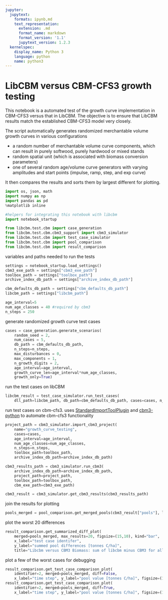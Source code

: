 ```yaml
---
jupyter:
  jupytext:
    formats: ipynb,md
    text_representation:
      extension: .md
      format_name: markdown
      format_version: '1.1'
      jupytext_version: 1.2.3
  kernelspec:
    display_name: Python 3
    language: python
    name: python3
---
```


# LibCBM versus CBM-CFS3 growth testing #
This notebook is a automated test of the growth curve implementation in CBM-CFS3 versus that in LibCBM.  The objective is to ensure that LibCBM results match the established CBM-CFS3 model very closely. 

The script automatically generates randomized merchantable volume growth curves in various configurations
 * a random number of merchantable volume curve components, which can result in purely softwood, purely hardwood or mixed stands
 * random spatial unit (which is associated with biomass conversion parameters)
 * one of several random age/volume curve generators with varying amplitudes and start points (impulse, ramp, step, and exp curve)
 
It then compares the results and sorts them by largest different for plotting.

```python
import os, json, math
import numpy as np
import pandas as pd
%matplotlib inline
```

```python
#helpers for integrating this notebook with libcbm
import notebook_startup
```

```python
from libcbm.test.cbm import case_generation
from libcbm.test.cbm.cbm3_support import cbm3_simulator
from libcbm.test.cbm import test_case_simulator
from libcbm.test.cbm import pool_comparison
from libcbm.test.cbm import result_comparison
```


variables and paths needed to run the tests

```python
settings = notebook_startup.load_settings()
cbm3_exe_path = settings["cbm3_exe_path"]
toolbox_path = settings["toolbox_path"]
archive_index_db_path = settings["archive_index_db_path"]

cbm_defaults_db_path = settings["cbm_defaults_db_path"]
libcbm_path = settings["libcbm_path"]
```

```python
age_interval=5
num_age_classes = 40 #required by cbm3
n_steps = 250
```

generate randomized growth curve test cases

```python
cases = case_generation.generate_scenarios(
    random_seed = 2,
    num_cases = 5,
    db_path = cbm_defaults_db_path,
    n_steps=n_steps,
    max_disturbances = 0,
    max_components = 1,
    n_growth_digits = 2,
    age_interval=age_interval,
    growth_curve_len=age_interval*num_age_classes,
    growth_only=True)

```

run the test cases on libCBM

```python
libcbm_result = test_case_simulator.run_test_cases(
    dll_path=libcbm_path, db_path=cbm_defaults_db_path, cases=cases, n_steps=n_steps)
```

run test cases on cbm-cfs3. uses [StandardImportToolPlugin](https://github.com/cat-cfs/StandardImportToolPlugin) and [cbm3-python](https://github.com/cat-cfs/cbm3_python) to automate cbm-cfs3 functionality

```python
project_path = cbm3_simulator.import_cbm3_project(
    name="growth_curve_testing",
    cases=cases,
    age_interval=age_interval,
    num_age_classes=num_age_classes,
    n_steps=n_steps,
    toolbox_path=toolbox_path,
    archive_index_db_path=archive_index_db_path)

cbm3_results_path = cbm3_simulator.run_cbm3(
    archive_index_db_path=archive_index_db_path, 
    project_path=project_path,
    toolbox_path=toolbox_path,
    cbm_exe_path=cbm3_exe_path)

cbm3_result = cbm3_simulator.get_cbm3_results(cbm3_results_path)
```

join the results for plotting

```python
pools_merged = pool_comparison.get_merged_pools(cbm3_result["pools"], libcbm_result["pools"], "biomass")
```

plot the worst 20 differences

```python
result_comparison.get_summarized_diff_plot(
    merged=pools_merged, max_results=20, figsize=(15,10), kind="bar",
    x_label="test case identifer",
    y_label="summed pool differences [tonnes C/ha]",
    title="Libcbm versus CBM3 Biomass: sum of libcbm minus CBM3 for all timesteps")

```

plot a few of the worst cases for debugging

```python
result_comparison.get_test_case_comparison_plot(
    identifier=2, merged=pools_merged, diff=False,
    x_label="time step", y_label="pool value [tonnes C/ha]", figsize=(15,10))
result_comparison.get_test_case_comparison_plot(
    identifier=2, merged=pools_merged, diff=True,
    x_label="time step", y_label="pool value [tonnes C/ha]", figsize=(15,10))
```

```python

```
